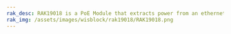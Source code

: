```yaml
---
rak_desc: RAK19018 is a PoE Module that extracts power from an ethernet cable. This module is based on the Silvertel Ag9905MT converter board and compatible with the IEEE 802.3af PoE standard.
rak_img: /assets/images/wisblock/rak19018/RAK19018.png
---
```


<rk-redirect to="/Product-Categories/WisBlock/RAK19018/Overview/" />